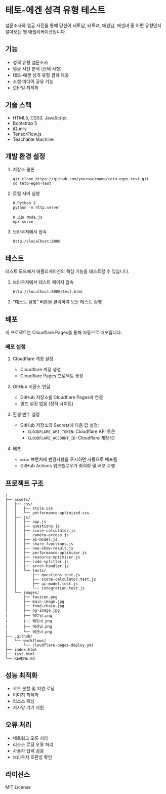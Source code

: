 # 테토-에겐 성격 유형 테스트

설문조사와 얼굴 사진을 통해 당신이 테토남, 테토녀, 에겐남, 에겐녀 중 어떤 유형인지 알아보는 웹 애플리케이션입니다.

## 기능

- 성격 유형 설문조사
- 얼굴 사진 분석 (선택 사항)
- 테토-에겐 성격 유형 결과 제공
- 소셜 미디어 공유 기능
- 모바일 최적화

## 기술 스택

- HTML5, CSS3, JavaScript
- Bootstrap 5
- jQuery
- TensorFlow.js
- Teachable Machine

## 개발 환경 설정

1. 저장소 클론
   ```
   git clone https://github.com/yourusername/teto-egen-test.git
   cd teto-egen-test
   ```

2. 로컬 서버 실행
   ```
   # Python 3
   python -m http.server
   
   # 또는 Node.js
   npx serve
   ```

3. 브라우저에서 접속
   ```
   http://localhost:8000
   ```

## 테스트

테스트 모드에서 애플리케이션의 핵심 기능을 테스트할 수 있습니다.

1. 브라우저에서 테스트 페이지 접속
   ```
   http://localhost:8000/test.html
   ```

2. "테스트 실행" 버튼을 클릭하여 모든 테스트 실행

## 배포

이 프로젝트는 Cloudflare Pages를 통해 자동으로 배포됩니다.

### 배포 설정

1. Cloudflare 계정 설정
   - Cloudflare 계정 생성
   - Cloudflare Pages 프로젝트 생성

2. GitHub 저장소 연결
   - GitHub 저장소를 Cloudflare Pages에 연결
   - 빌드 설정 없음 (정적 사이트)

3. 환경 변수 설정
   - GitHub 저장소의 Secrets에 다음 값 설정:
     - `CLOUDFLARE_API_TOKEN`: Cloudflare API 토큰
     - `CLOUDFLARE_ACCOUNT_ID`: Cloudflare 계정 ID

4. 배포
   - `main` 브랜치에 변경사항을 푸시하면 자동으로 배포됨
   - GitHub Actions 워크플로우가 최적화 및 배포 수행

## 프로젝트 구조

```
/
├── assets/
│   ├── css/
│   │   ├── style.css
│   │   └── performance-optimized.css
│   ├── js/
│   │   ├── app.js
│   │   ├── questions.js
│   │   ├── score-calculator.js
│   │   ├── camera-access.js
│   │   ├── ai-model.js
│   │   ├── share-functions.js
│   │   ├── new-show-result.js
│   │   ├── performance-optimizer.js
│   │   ├── resource-optimizer.js
│   │   ├── code-splitter.js
│   │   ├── error-handler.js
│   │   └── tests/
│   │       ├── questions.test.js
│   │       ├── score-calculator.test.js
│   │       ├── ai-model.test.js
│   │       └── integration.test.js
│   └── images/
│       ├── favicon.png
│       ├── main-image.jpg
│       ├── food-chain.jpg
│       ├── og-image.jpg
│       ├── 테토남.png
│       ├── 테토녀.png
│       ├── 에겐남.png
│       └── 에겐녀.png
├── .github/
│   └── workflows/
│       └── cloudflare-pages-deploy.yml
├── index.html
├── test.html
└── README.md
```

## 성능 최적화

- 코드 분할 및 지연 로딩
- 이미지 최적화
- 리소스 캐싱
- 저사양 기기 지원

## 오류 처리

- 네트워크 오류 처리
- 리소스 로딩 오류 처리
- 사용자 입력 검증
- 브라우저 호환성 확인

## 라이선스

MIT License